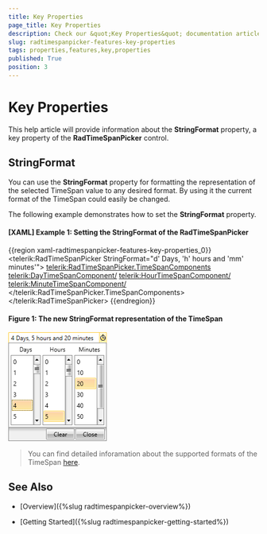 ```yaml
---
title: Key Properties
page_title: Key Properties
description: Check our &quot;Key Properties&quot; documentation article for the RadTimeSpanPicker {{ site.framework_name }} control.
slug: radtimespanpicker-features-key-properties
tags: properties,features,key,properties
published: True
position: 3
---
```


# Key Properties

This help article will provide information about the __StringFormat__ property, a key property of the __RadTimeSpanPicker__ control.

## StringFormat

You can use the __StringFormat__ property for formatting the representation of the selected TimeSpan value to any desired format. By using it the current format of the TimeSpan could easily be changed.

The following example demonstrates how to set the __StringFormat__ property.

#### __[XAML] Example 1: Setting the StringFormat of the RadTimeSpanPicker__

{{region xaml-radtimespanpicker-features-key-properties_0}}
	<telerik:RadTimeSpanPicker StringFormat="d' Days, 'h' hours and 'mm' minutes'">
	    <telerik:RadTimeSpanPicker.TimeSpanComponents>
	        <telerik:DayTimeSpanComponent/>
	        <telerik:HourTimeSpanComponent/>
	        <telerik:MinuteTimeSpanComponent/>
	    </telerik:RadTimeSpanPicker.TimeSpanComponents>
	</telerik:RadTimeSpanPicker>
{{endregion}}

#### __Figure 1: The new StringFormat representation of the TimeSpan__
![WPF RadTimeSpanPicker The new StringFormat representation of the TimeSpan](images/RadTimeSpanPicker_Key_Properties_01.png)

>You can find detailed inforamation about the supported formats of the TimeSpan [here](https://msdn.microsoft.com/en-us/library/ee372287%28v=vs.110%29.aspx).

## See Also

 * [Overview]({%slug radtimespanpicker-overview%})

 * [Getting Started]({%slug radtimespanpicker-getting-started%})
